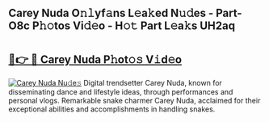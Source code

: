## Carey Nuda O𝚗𝚕yf𝚊ns L𝚎a𝚔ed N𝚞𝚍es - Part-O8c P𝚑𝚘tos Vi𝚍𝚎o - H𝚘𝚝 Part L𝚎a𝚔s UH2aq

# <h2><a href="http://kfe9x2.oniu.top/?m=Carey+Nuda">🔗👉 🔴 Carey Nuda P𝚑ot𝚘𝚜 V𝚒d𝚎o</a></h2>

[![Carey Nuda Nu𝚍e𝚜](https://i.imgur.com/0qMVB7G.gif)](http://kfe9x2.oniu.top/?m=Carey+Nuda)
Digital trendsetter Carey Nuda, known for disseminating dance and lifestyle ideas, through performances and personal vlogs. Remarkable snake charmer Carey Nuda, acclaimed for their exceptional abilities and accomplishments in handling snakes.  
